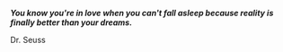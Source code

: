 _**You know you're in love when you can't fall asleep because reality is finally better than your dreams.**_

Dr. Seuss